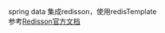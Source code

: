 spring data 集成redisson，使用redisTemplate<br>
参考[Redisson官方文档](https://github.com/redisson/redisson/tree/master/redisson-spring-data)